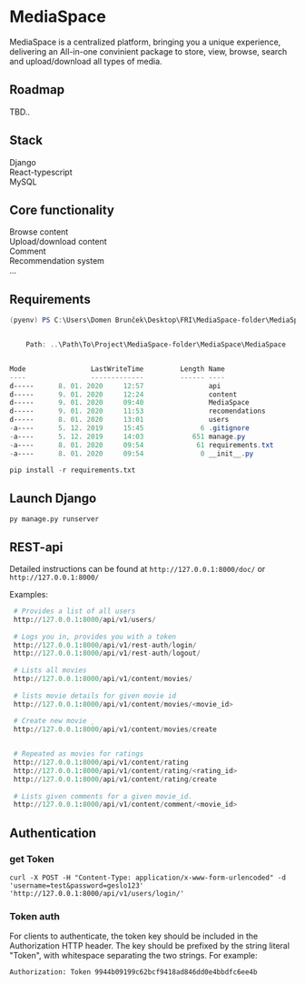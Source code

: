 # MediaSpace

MediaSpace is a centralized platform, bringing you a unique experience, delivering an All-in-one convinient package to store, view, browse, search and upload/download all types of media.

## Roadmap
TBD..  



## Stack
Django  
React-typescript  
MySQL  

## Core functionality
Browse content    
Upload/download content  
Comment  
Recommendation system  
...  

## Requirements

```powershell
(pyenv) PS C:\Users\Domen Brunček\Desktop\FRI\MediaSpace-folder\MediaSpace\MediaSpace> ls


    Path: ..\Path\To\Project\MediaSpace-folder\MediaSpace\MediaSpace


Mode                LastWriteTime         Length Name
----                -------------         ------ ----
d-----      8. 01. 2020     12:57                api
d-----      9. 01. 2020     12:24                content
d-----      9. 01. 2020     09:40                MediaSpace
d-----      9. 01. 2020     11:53                recomendations
d-----      8. 01. 2020     13:01                users
-a----      5. 12. 2019     15:45              6 .gitignore
-a----      5. 12. 2019     14:03            651 manage.py
-a----      8. 01. 2020     09:54             61 requirements.txt
-a----      8. 01. 2020     09:54              0 __init__.py
```

```python
pip install -r requirements.txt
```

## Launch Django
```py manage.py runserver```  
  
## REST-api
Detailed instructions can be found at
`http://127.0.0.1:8000/doc/`
or
`http://127.0.0.1:8000/`

Examples:  
```python
 # Provides a list of all users
 http://127.0.0.1:8000/api/v1/users/
 
 # Logs you in, provides you with a token
 http://127.0.0.1:8000/api/v1/rest-auth/login/ 
 http://127.0.0.1:8000/api/v1/rest-auth/logout/ 
 
 # Lists all movies
 http://127.0.0.1:8000/api/v1/content/movies/
 
 # lists movie details for given movie id
 http://127.0.0.1:8000/api/v1/content/movies/<movie_id> 
 
 # Create new movie ¸
 http://127.0.0.1:8000/api/v1/content/movies/create 


 # Repeated as movies for ratings
 http://127.0.0.1:8000/api/v1/content/rating
 http://127.0.0.1:8000/api/v1/content/rating/<rating_id>
 http://127.0.0.1:8000/api/v1/content/rating/create
 
 # Lists given comments for a given movie_id.
 http://127.0.0.1:8000/api/v1/content/comment/<movie_id> 
 ```

## Authentication
### get Token
```curl -X POST -H "Content-Type: application/x-www-form-urlencoded" -d 'username=test&password=geslo123' 'http://127.0.0.1:8000/api/v1/users/login/'```

### Token auth
For clients to authenticate, the token key should be included in the Authorization HTTP header. The key should be prefixed by the string literal "Token", with whitespace separating the two strings. For example:

```Authorization: Token 9944b09199c62bcf9418ad846dd0e4bbdfc6ee4b```


